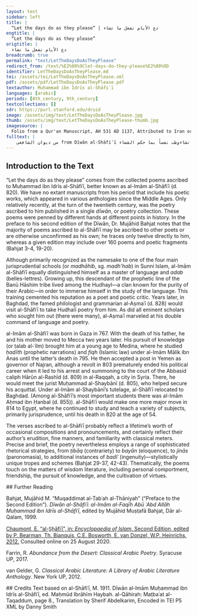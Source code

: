 ```yaml
---
layout: text
sidebar: left
title: |
  “Let the days do as they please” | دع الأيام تفعل ما تشاء
engtitle: |
  “Let the days do as they please”
origtitle: |
  دع الأيام تفعل ما تشاء
breadcrumb: true
permalink: "text/LetTheDaysDoAsTheyPlease"
redirect_from: /text/%E2%80%9Clet-days-do-they-please%E2%80%9D
identifier: LetTheDaysDoAsTheyPlease.md
tei: /assets/tei/LetTheDaysDoAsTheyPlease.xml
pdf: /assets/pdf/LetTheDaysDoAsTheyPlease.pdf
textauthor: Muḥammad ibn Idrīs al-Shāfiʿī
languages: [arabic]
periods: [8th_century, 9th_century]
textcollections: []
sdr: https://purl.stanford.edu/druid 
image: /assets/img/text/LetTheDaysDoAsTheyPlease.jpg
thumb: /assets/img/text/LetTheDaysDoAsTheyPlease-thumb.jpg
imagesource: |
  Folio from a Qur'an Manuscript, AH 531 AD 1137, Attributed to Iran or Iraq, Ink, gold, and watercolor on paper. Metropolitan Museum of Art, Purchase, Friends of Islamic Art Gifts, 1996, 1996.238.2 [Public Domain]
fulltext: |
    من ديوان الشافعي from Dīwān al-Shāfiʿī دع الأيام تفعل ما تشاءوطب نفساً بما حكم القضاء Let the days do as they please,And take heart with what destiny decreed. ولا تجزع لحادثة اللياليفما لحوادث الدنيا بقاء Don’t sweat the nights’ emergencies;The world’s afflictions lack perpetuity. وكن رجلا على الأهوال جلداًوشيمتك المروءة والوفاء Be a man indifferent to fear,Of noble, loyal nature. وإن كثرت عيوبك في البراياوسرّك أن يكون لها غطاء Should your faults accrue among creation,And you’d like to drape them, تستر بالسخاء فكل عيبيغطيه كما قيل السخاء Drape them with generosity, for every faultGenerosity enshrouds, as the saying goes. ولا تر للأعادي قط ذلاًفإن شماتة الأعدا بلاء Never show foes a fault;Their schadenfreude’s a sure misfortune. ولا ترج السماحة من بخيلفما في النار للظمآن ماء Expect no bounty from the miser;Jehennem waters not the parched. ورزقك ليس ينقصه التأنيوليس يزيد في الرزق العناء Unhurriedness will not diminish your provisions,Nor will overexertion increase them. ولا حزن يدوم ولا سرورولا بؤس عليك ولا رخاء Despondency passes, as does joy;Neither poverty nor affluence are on you. إذا ما كنت ذا قلب قنوعفأنت ومالك الدنيا سواء If you possess a satisfied heart,You own the world. ومن نزلت بساحته المنايافلا أرض تقيه ولا سماء On whomever Death descends with its appointment,No earth can shelter, no sky. وأرض الله واسعة ولكنإذا نزل القضا ضاق الفضاء Allāh’s earth is wide. However,When fate strikes the space contracts. دع الأيام تغدر كل حينفما يغني عن الموت الدواء Let the days betray every age,For death knows no antidote. 
--- 
```

## Introduction to the Text 
<p>“Let the days do as they please” comes from the collected poems ascribed to Muḥammad ibn Idrīs al-Shāfiʿī, better known as al-Imām al-Shāfiʿī (d. 820). We have no extant manuscripts from his period that include his poetic works, which appeared in various anthologies since the Middle Ages. Only relatively recently, at the turn of the twentieth century, was the poetry ascribed to him published in a single <em>dīwān</em>, or poetry collection. These poems were penned by different hands at different points in history. In the preface to his second edition of the Dīwān, Dr. Mujāhid Bahjat notes that the majority of poems ascribed to al-Shāfiʿī may be ascribed to other poets or are otherwise unconfirmed as his own; he traces only twelve directly to him, whereas a given edition may include over 160 poems and poetic fragments (Bahjat 3-4, 19-20).</p> <p>Although primarily recognized as the namesake to one of the four main jurisprudential schools (or <em>madhāhib</em>, sg. <em>madh'hab</em>) in Sunni Islam, al-Imām al-Shāfiʿī equally distinguished himself as a master of language and <em>adab</em> (belles-lettres). Growing up, this descendant of the prophetic line of the Banū Hāshim tribe lived among the Hudhayl—a clan known for the purity of their Arabic—in order to immerse himself in the study of the language. This training cemented his reputation as a poet and poetic critic. Years later, in Baghdad, the famed philologist and grammarian al-Aṣmaʿī (d. 828) would visit al-Shāfiʿī to take Hudhalī poetry from him. As did all eminent scholars who sought him out (there were many), al-Aṣmaʿī marveled at his double command of language and poetry.</p> <p dir="ltr" id="docs-internal-guid-b4c686b3-7fff-80a6-e082-0faf1018b028">al-Imām al-Shāfiʿī was born in Gaza in 767. With the death of his father, he and his mother moved to Mecca two years later. His pursuit of knowledge (or ṭalab al-ʿilm) brought him at a young age to Medina, where he studied <em>ḥadīth</em> (prophetic narrations) and <em>fiqh</em> (Islamic law) under al-Imām Mālik ibn Anas until the latter’s death in 795. He then accepted a post in Yemen as governor of Najran, although a revolt in 803 prematurely ended his political career when it led to his arrest and summoning to the court of the Abbasid caliph Hārūn al-Rashīd (d. 809) in al-Raqqah, a city in Syria. There, he would meet the jurist Muḥammad al-Shaybānī (d. 805), who helped secure his acquittal. Under al-Imām al-Shaybānī’s tutelage, al-Shāfiʿī relocated to Baghdad. (Among al-Shāfiʿī’s most important students there was al-Imām Aḥmad ibn Ḥanbal (d. 855)). al-Shāfiʿī would make one more major move in 814 to Egypt, where he continued to study and teach a variety of subjects, primarily jurisprudence, until his death in 820 at the age of 54.</p> <p dir="ltr">The verses ascribed to al-Shāfiʿī probably reflect a lifetime’s worth of occasional compositions and pronouncements, and certainly reflect their author’s erudition, fine manners, and familiarity with classical meters. Precise and brief, the poetry nevertheless employs a range of sophisticated rhetorical strategies, from <em>ṭibāq</em> (contrariety) to <em>bayān</em> (eloquence), to <em>jinās</em> (paronomasia), to additional instances of <em>badīʿ</em> (ingenuity)—stylistically unique tropes and schemes (Bahjat 29-37, 42-43). Thematically, the poems touch on the matters of wisdom literature, including personal comportment, friendship, the pursuit of knowledge, and the cultivation of virtues.</p>
## Further Reading 
<p>Bahjat, Mujāhid M. “Muqaddimat al-Ṭabʿah al-Thāniyah” (“Preface to the Second Edition”). <em>Dīwān al-Shāfiʿī: al-Imām al-Faqīh Abū ʿAbd Allāh Muḥammad ibn Idrīs al-Shāfiʿī</em>, edited by Mujāhid Muṣṭafā Bahjat, Dār al-Qalam, 1999.</p> <p><a href="http://dx.doi.org/10.1163/1573-3912_islam_COM_1020">Chaumont, E. “al-S̲h̲āfiʿī”, in: <em>Encyclopaedia of Islam</em>, Second Edition, edited by P. Bearman, Th. Bianquis, C.E. Bosworth, E. van Donzel, W.P. Heinrichs, 2012.</a> Consulted online on 25 August 2020<http: dx.doi.org="">. </http:></p> <p><http: dx.doi.org="">Farrin, R. <em>Abundance from the Desert: Classical Arabic Poetry</em>. Syracuse UP, 2017.</http:></p> <p><http: dx.doi.org="">van Gelder, G.<em> Classical Arabic Literature: A Library of Arabic Literature Anthology</em>. New York UP, 2012.</http:></p>
## Credits
Text based on al-Shāfiʿī, M. 1911. Dīwān al-Imām Muḥammad ibn Idrīs al-Shāfiʿī, ed. Maḥmūd Ibrāhīm Haybah. al-Qāhirah: Maṭbaʿat al-Taqaddum, page 8., Translation by Sherif Abdelkarim, Encoded in TEI P5 XML by Danny Smith
